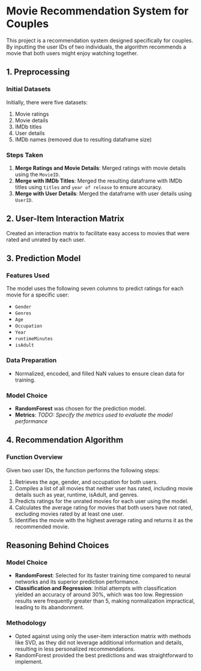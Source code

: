 # Movie Recommendation System for Couples

This project is a recommendation system designed specifically for couples. By inputting the user IDs of two individuals, the algorithm recommends a movie that both users might enjoy watching together.

## 1. Preprocessing

### Initial Datasets
Initially, there were five datasets:
1. Movie ratings
2. Movie details
3. IMDb titles
4. User details
5. IMDb names (removed due to resulting dataframe size)

### Steps Taken
1. **Merge Ratings and Movie Details**: Merged ratings with movie details using the `MovieID`.
2. **Merge with IMDb Titles**: Merged the resulting dataframe with IMDb titles using `titles` and `year of release` to ensure accuracy.
3. **Merge with User Details**: Merged the dataframe with user details using `UserID`.

## 2. User-Item Interaction Matrix

Created an interaction matrix to facilitate easy access to movies that were rated and unrated by each user.

## 3. Prediction Model

### Features Used
The model uses the following seven columns to predict ratings for each movie for a specific user:
- `Gender`
- `Genres`
- `Age`
- `Occupation`
- `Year`
- `runtimeMinutes`
- `isAdult`

### Data Preparation
- Normalized, encoded, and filled NaN values to ensure clean data for training.

### Model Choice
- **RandomForest** was chosen for the prediction model. 
- **Metrics**: *TODO: Specify the metrics used to evaluate the model performance*

## 4. Recommendation Algorithm

### Function Overview
Given two user IDs, the function performs the following steps:
1. Retrieves the age, gender, and occupation for both users.
2. Compiles a list of all movies that neither user has rated, including movie details such as year, runtime, isAdult, and genres.
3. Predicts ratings for the unrated movies for each user using the model.
4. Calculates the average rating for movies that both users have not rated, excluding movies rated by at least one user.
5. Identifies the movie with the highest average rating and returns it as the recommended movie.

## Reasoning Behind Choices

### Model Choice
- **RandomForest**: Selected for its faster training time compared to neural networks and its superior prediction performance. 
- **Classification and Regression**: Initial attempts with classification yielded an accuracy of around 30%, which was too low. Regression results were frequently greater than 5, making normalization impractical, leading to its abandonment.

### Methodology
- Opted against using only the user-item interaction matrix with methods like SVD, as they did not leverage additional information and details, resulting in less personalized recommendations.
- RandomForest provided the best predictions and was straightforward to implement.